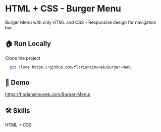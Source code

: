 
# HTML + CSS - Burger Menu

Burger Menu with only HTML and CSS - Responsive design for navigation bar




## 🏠 Run Locally

Clone the project

```bash
  git clone https://github.com/floriansimunek/Burger-Menu
```


## 🔎 Demo

https://floriansimunek.com/Burger-Menu/
## 🛠️ Skills
HTML + CSS